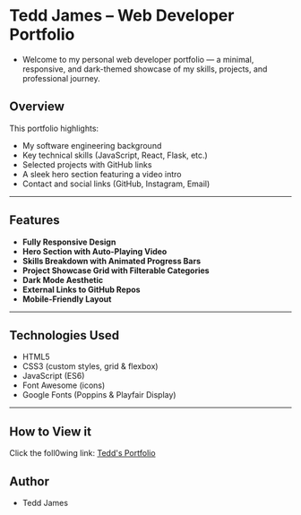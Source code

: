 # Tedd James – Web Developer Portfolio

- Welcome to my personal web developer portfolio — a minimal, responsive, and dark-themed showcase of my skills, projects, and professional journey.

## Overview

This portfolio highlights:

- My software engineering background
- Key technical skills (JavaScript, React, Flask, etc.)
- Selected projects with GitHub links
- A sleek hero section featuring a video intro
- Contact and social links (GitHub, Instagram, Email)

---

## Features

- **Fully Responsive Design**
- **Hero Section with Auto-Playing Video**
- **Skills Breakdown with Animated Progress Bars**
- **Project Showcase Grid with Filterable Categories**
- **Dark Mode Aesthetic**
- **External Links to GitHub Repos**
- **Mobile-Friendly Layout**

---

## Technologies Used

- HTML5  
- CSS3 (custom styles, grid & flexbox)
- JavaScript (ES6)
- Font Awesome (icons)
- Google Fonts (Poppins & Playfair Display)

---

## How to View it

Click the foll0wing link: [Tedd's Portfolio](https://teddjames.github.io/portfolio/)

## Author
- Tedd James
